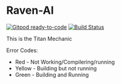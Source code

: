 # Raven-AI

[![Gitpod ready-to-code](https://img.shields.io/badge/Gitpod-ready--to--code-blue?logo=gitpod)](https://gitpod.io/#https://github.com/watchdog1023/Raven-AI)
[![Build Status](https://travis-ci.org/watchdog1023/Raven-AI.svg?branch=master)](https://travis-ci.org/watchdog1023/Raven-AI)

This is the Titan Mechanic

Error Codes:
- Red - Not Working/Compilering/running
- Yellow - Building but not running
- Green - Building and Running 
